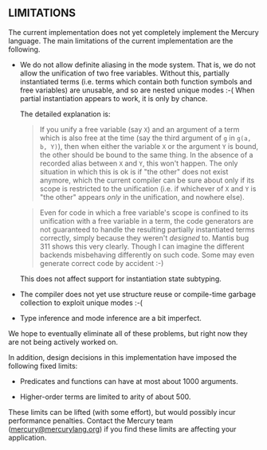 LIMITATIONS
-----------

The current implementation does not yet completely implement
the Mercury language.
The main limitations of the current implementation are the following.

* We do not allow definite aliasing in the mode system. That is, we do not
  allow the unification of two free variables. Without this, partially
  instantiated terms (i.e. terms which contain both function symbols and
  free variables) are unusable, and so are nested unique modes :-(
  When partial instantiation appears to work, it is only by chance.

  The detailed explanation is:

  > If you unify a free variable (say `X`) and an argument of a term
  > which is also free at the time (say the third argument of `g` in `g(a, b, Y)`),
  > then when either the variable `X` or the argument `Y` is bound, the other
  > should be bound to the same thing. In the absence of a recorded
  > alias between `X` and `Y`, this won't happen. The only situation in which
  > this is ok is if "the other" does not exist anymore, which the current
  > compiler can be sure about only if its scope is restricted to the
  > unification (i.e. if whichever of `X` and `Y` is "the other" appears
  > *only* in the unification, and nowhere else).

  > Even for code in which a free variable's scope is confined to its
  > unification with a free variable in a term, the code generators are
  > not guaranteed to handle the resulting partially instantiated terms
  > correctly, simply because they weren't *designed* to. Mantis bug 311
  > shows this very clearly. Though I can imagine the different backends
  > misbehaving differently on such code. Some may even generate correct
  > code by accident :-)

  This does not affect support for instantiation state subtyping.

* The compiler does not yet use structure reuse or compile-time
  garbage collection to exploit unique modes :-(

* Type inference and mode inference are a bit imperfect.

We hope to eventually eliminate all of these problems,
but right now they are not being actively worked on.

In addition, design decisions in this implementation have imposed the
following fixed limits:

* Predicates and functions can have at most about 1000 arguments.

* Higher-order terms are limited to arity of about 500.

These limits can be lifted (with some effort), but would possibly incur
performance penalties. Contact the Mercury team (<mercury@mercurylang.org>)
if you find these limits are affecting your application.
